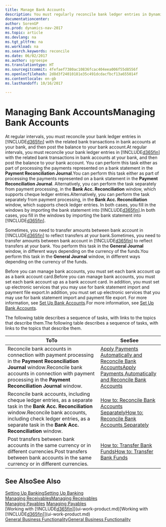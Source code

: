 ```yaml
---
title: Manage Bank Accounts
description: You must regularly reconcile bank ledger entries in Dynamics NAV with the related bank transactions in your bank accounts.
documentationcenter: 
author: SorenGP
ms.prod: dynamics-nav-2017
ms.topic: article
ms.devlang: na
ms.tgt_pltfrm: na
ms.workload: na
ms.search.keywords: reconcile
ms.date: 06/02/2017
ms.author: sgroespe
ms.translationtype: HT
ms.sourcegitcommit: 4fefaef7380ac10836fcac404eea006f55d8556f
ms.openlocfilehash: 2d8d3f24010181e35c491dcdacfbcf13a655014f
ms.contentlocale: en-gb
ms.lasthandoff: 10/16/2017

---
```

# <a name="managing-bank-accounts"></a><span data-ttu-id="47156-103">Managing Bank Accounts</span><span class="sxs-lookup"><span data-stu-id="47156-103">Managing Bank Accounts</span></span>
<span data-ttu-id="47156-104">At regular intervals, you must reconcile your bank ledger entries in [!INCLUDE[d365fin](includes/d365fin_md.md)] with the related bank transactions in bank accounts at your bank, and then post the balance to your bank account.</span><span class="sxs-lookup"><span data-stu-id="47156-104">At regular intervals, you must reconcile your bank ledger entries in [!INCLUDE[d365fin](includes/d365fin_md.md)] with the related bank transactions in bank accounts at your bank, and then post the balance to your bank account.</span></span> <span data-ttu-id="47156-105">You can perform this task either as part of processing the payments represented on a bank statement in the **Payment Reconciliation Journal**.</span><span class="sxs-lookup"><span data-stu-id="47156-105">You can perform this task either as part of processing the payments represented on a bank statement in the **Payment Reconciliation Journal**.</span></span> <span data-ttu-id="47156-106">Alternatively, you can perform the task separately from payment processing, in the **Bank Acc. Reconciliation** window, which supports cheque ledger entries.</span><span class="sxs-lookup"><span data-stu-id="47156-106">Alternatively, you can perform the task separately from payment processing, in the **Bank Acc. Reconciliation** window, which supports check ledger entries.</span></span> <span data-ttu-id="47156-107">In both cases, you fill in the windows by importing the bank statement into [!INCLUDE[d365fin](includes/d365fin_md.md)].</span><span class="sxs-lookup"><span data-stu-id="47156-107">In both cases, you fill in the windows by importing the bank statement into [!INCLUDE[d365fin](includes/d365fin_md.md)].</span></span>

<span data-ttu-id="47156-108">Sometimes, you need to transfer amounts between bank account in [!INCLUDE[d365fin](includes/d365fin_md.md)] to reflect transfers at your bank.</span><span class="sxs-lookup"><span data-stu-id="47156-108">Sometimes, you need to transfer amounts between bank account in [!INCLUDE[d365fin](includes/d365fin_md.md)] to reflect transfers at your bank.</span></span> <span data-ttu-id="47156-109">You perform this task in the **General Journal** window, in different ways depending on the currency of the funds.</span><span class="sxs-lookup"><span data-stu-id="47156-109">You perform this task in the **General Journal** window, in different ways depending on the currency of the funds.</span></span>

<span data-ttu-id="47156-110">Before you can manage bank accounts, you must set each bank account up as a bank account card.</span><span class="sxs-lookup"><span data-stu-id="47156-110">Before you can manage bank accounts, you must set each bank account up as a bank account card.</span></span> <span data-ttu-id="47156-111">In addition, you must set up electronic services that you may use for bank statement import and payment file export.</span><span class="sxs-lookup"><span data-stu-id="47156-111">In addition, you must set up electronic services that you may use for bank statement import and payment file export.</span></span> <span data-ttu-id="47156-112">For more information, see [Set Up Bank Accounts](bank-setup-banking.md).</span><span class="sxs-lookup"><span data-stu-id="47156-112">For more information, see [Set Up Bank Accounts](bank-setup-banking.md).</span></span>

<span data-ttu-id="47156-113">The following table describes a sequence of tasks, with links to the topics that describe them.</span><span class="sxs-lookup"><span data-stu-id="47156-113">The following table describes a sequence of tasks, with links to the topics that describe them.</span></span>

| <span data-ttu-id="47156-114">To</span><span class="sxs-lookup"><span data-stu-id="47156-114">To</span></span> | <span data-ttu-id="47156-115">See</span><span class="sxs-lookup"><span data-stu-id="47156-115">See</span></span> |
| --- | --- |
| <span data-ttu-id="47156-116">Reconcile bank accounts in connection with payment processing in the **Payment Reconciliation Journal** window.</span><span class="sxs-lookup"><span data-stu-id="47156-116">Reconcile bank accounts in connection with payment processing in the **Payment Reconciliation Journal** window.</span></span> |[<span data-ttu-id="47156-117">Apply Payments Automatically and Reconcile Bank Accounts</span><span class="sxs-lookup"><span data-stu-id="47156-117">Apply Payments Automatically and Reconcile Bank Accounts</span></span>](receivables-apply-payments-auto-reconcile-bank-accounts.md) |
| <span data-ttu-id="47156-118">Reconcile bank accounts, including cheque ledger entries, as a separate task in the **Bank Acc. Reconciliation** window.</span><span class="sxs-lookup"><span data-stu-id="47156-118">Reconcile bank accounts, including check ledger entries, as a separate task in the **Bank Acc. Reconciliation** window.</span></span> |[<span data-ttu-id="47156-119">How to: Reconcile Bank Accounts Separately</span><span class="sxs-lookup"><span data-stu-id="47156-119">How to: Reconcile Bank Accounts Separately</span></span>](bank-how-reconcile-bank-accounts-separately.md) |
| <span data-ttu-id="47156-120">Post transfers between bank accounts in the same currency or in different currencies.</span><span class="sxs-lookup"><span data-stu-id="47156-120">Post transfers between bank accounts in the same currency or in different currencies.</span></span> |[<span data-ttu-id="47156-121">How to: Transfer Bank Funds</span><span class="sxs-lookup"><span data-stu-id="47156-121">How to: Transfer Bank Funds</span></span>](bank-how-transfer-bank-funds.md) |

## <a name="see-also"></a><span data-ttu-id="47156-122">See Also</span><span class="sxs-lookup"><span data-stu-id="47156-122">See Also</span></span>
[<span data-ttu-id="47156-123">Setting Up Banking</span><span class="sxs-lookup"><span data-stu-id="47156-123">Setting Up Banking</span></span>](bank-setup-banking.md)  
[<span data-ttu-id="47156-124">Managing Receivables</span><span class="sxs-lookup"><span data-stu-id="47156-124">Managing Receivables</span></span>](receivables-manage-receivables.md)  
<span data-ttu-id="47156-125">[Managing Payables](payables-manage-payables.md)  </span><span class="sxs-lookup"><span data-stu-id="47156-125">[Managing Payables](payables-manage-payables.md)  </span></span>  
<span data-ttu-id="47156-126">[Working with [!INCLUDE[d365fin](includes/d365fin_md.md)]](ui-work-product.md)</span><span class="sxs-lookup"><span data-stu-id="47156-126">[Working with [!INCLUDE[d365fin](includes/d365fin_md.md)]](ui-work-product.md)</span></span>  
[<span data-ttu-id="47156-127">General Business Functionality</span><span class="sxs-lookup"><span data-stu-id="47156-127">General Business Functionality</span></span>](ui-across-business-areas.md)  

